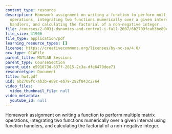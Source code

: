 ```yaml
---
content_type: resource
description: Homework assignment on writing a function to perform multiple matrix
  operations, integrating two functions numerically over a given interval using function
  handlers, and calculating the factorial of a non-negative integer.
file: /courses/2-003j-dynamics-and-control-i-fall-2007/6b2709fcab3be89ceb79292f843c27e4_hw4.pdf
file_size: 41906
file_type: application/pdf
learning_resource_types: []
license: https://creativecommons.org/licenses/by-nc-sa/4.0/
ocw_type: OCWFile
parent_title: MATLAB Sessions
parent_type: CourseSection
parent_uid: e591073d-637f-2015-2c3a-dfe6470dee71
resourcetype: Document
title: hw4.pdf
uid: 6b2709fc-ab3b-e89c-eb79-292f843c27e4
video_files:
  video_thumbnail_file: null
video_metadata:
  youtube_id: null
---
```

Homework assignment on writing a function to perform multiple matrix operations, integrating two functions numerically over a given interval using function handlers, and calculating the factorial of a non-negative integer.